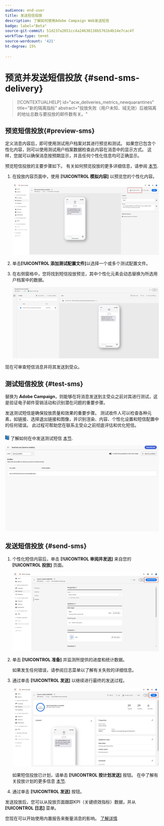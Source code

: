 ```yaml
---
audience: end-user
title: 发送短信投放
description: 了解如何使用Adobe Campaign Web发送短信
badge: label="Beta"
source-git-commit: 51d237a2651cc4a24630138b5761b4b14e7cac4f
workflow-type: tm+mt
source-wordcount: '421'
ht-degree: 15%

---
```


# 预览并发送短信投放 {#send-sms-delivery}

>[!CONTEXTUALHELP]
>id="acw_deliveries_metrics_newquarantines"
>title="新的隔离指标"
>abstract="投放失败（用户未知、域无效）后被隔离的地址总数与要投放的邮件数有关。"

## 预览短信投放{#preview-sms}

定义消息内容后，即可使用测试用户档案对其进行预览和测试。 如果您已包含个性化内容，则可以使用测试用户档案数据检查此内容在消息中的显示方式。 这样，您就可以确保消息按预期显示，并且任何个性化信息均可正确显示。

预览短信投放的主要步骤如下。 有关如何预览投放的更多详细信息，请参阅 [本节](../preview-test/preview-content.md).

1. 在投放内容页面中，使用 **[!UICONTROL 模拟内容]** 以预览您的个性化内容。

   ![](assets/sms_send_1.png)

1. 单击&#x200B;**[!UICONTROL 添加测试配置文件]**&#x200B;以选择一个或多个测试配置文件。

   <!--
    Once your test profiles are selected, click **[!UICONTROL Select]**.
    ![](assets/sms_send_2.png)
    -->

1. 在右侧窗格中，您将找到短信投放预览，其中个性化元素会动态替换为所选用户档案中的数据。

   ![](assets/sms_send_3.png)

现在可审查短信消息并将其发送到受众。

## 测试短信投放 {#test-sms}

替换为 **Adobe Campaign**，则能够在将消息发送到主受众之前对其进行测试，这是验证电子邮件营销活动和识别潜在问题的重要步骤。

发送测试短信是确保投放质量和效果的重要步骤。 测试收件人可以检查各种元素，如链接、选择退出链接和图像，并识别渲染、内容、个性化设置和短信配置中的任何错误。 此过程可帮助您在联系主受众之前彻底评估和优化短信。

![](../assets/do-not-localize/book.png) 了解如何在中发送测试短信 [本节](../preview-test/test-deliveries.md).

![](assets/sms_send_6.png)

## 发送短信投放 {#send-sms}

1. 个性化短信内容后，单击 **[!UICONTROL 审阅并发送]** 来自您的 **[!UICONTROL 投放]** 页面。

   ![](assets/sms_send_4.png)

1. 单击 **[!UICONTROL 准备]** 并监测所提供的进度和统计数据。

   如果发生任何错误，请参阅日志菜单以了解有关失败的详细信息。

1. 通过单击 **[!UICONTROL 发送]** 以继续进行最终的发送过程。

   ![](assets/sms_send_5.png)

   如果短信投放已计划，请单击 **[!UICONTROL 按计划发送]** 按钮。 在中了解有关投放计划的更多信息 [本节](../msg/gs-messages.md#schedule-the-delivery-sending).


1. 通过单击 **[!UICONTROL 发送]** 按钮。

发送投放后，您可以从投放页面跟踪KPI（关键绩效指标）数据，并从 **[!UICONTROL 日志]** 菜单。

您现在可以开始使用内置报告来衡量消息的影响。 [了解详情](../reporting/sms-report.md)




